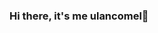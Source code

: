 ### Hi there, it's me ulancomel👋

<!--
**anishawlnddari/anishawlnddari** is a ✨ _special_ ✨ repository because its `README.md` (this file) appears on your GitHub profile.

Here are some ideas to get you started:

- 🔭 I’m currently study on UMM Malang 
- 🌱 I’m currently learning about basic coding first Hehehe
- 📫 How to reach me: on my Instagram DM
- ⚡ Fun fact: I can cook, I can do makeup, I can clean, I can do anything, however, coding is stressful to learn, but it has to be learned! Hwaiting
-->
